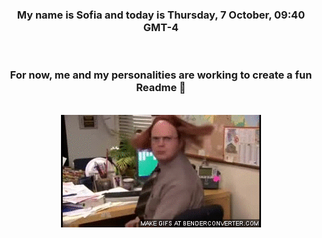 


<div align="center">
<h3 >My name is Sofia and today is Thursday, 7 October, 09:40 GMT-4</h3><br>
<h3 >For now, me and my personalities are working to create a fun Readme 👋
</h3><br>
<img src='img/dwight.gif' alt='working...'/>
</div>

